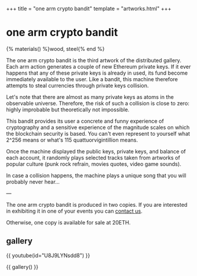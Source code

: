 +++
title = "one arm crypto bandit"
template = "artworks.html"
+++

# one arm crypto bandit

{% materials() %}wood, steel{% end %}

The one arm crypto bandit is the third artwork of the distributed gallery. Each arm action generates a couple of new Ethereum private keys. If it ever happens that any of these private keys is already in used, its fund become immediately available to the user. Like a bandit, this machine therefore attempts to steal currencies through private keys collision.

Let's note that there are almost as many private keys as atoms in the observable universe. Therefore, the risk of such a collision is close to zero: highly improbable but theoretically not impossible.

This bandit provides its user a concrete and funny experience of cryptography and a sensitive experience of the magnitude scales on which the blockchain security is based. You can't even represent to yourself what 2^256 means or what's 115 quattuorvigintillion means.

Once the machine displayed the public keys, private keys, and balance of each account, it randomly plays selected tracks taken from artworks of popular culture (punk rock refrain, movies quotes, video game sounds).

In case a collision happens, the machine plays a unique song that you will probably never hear…

—

The one arm crypto bandit is produced in two copies. If you are interested in exhibiting it in one of your events you can [contact us](@/contact.md).

Otherwise, one copy is available for sale at 20ETH.

## gallery

{{ youtube(id="U8J9LYNsdd8") }}

{{ gallery() }}
